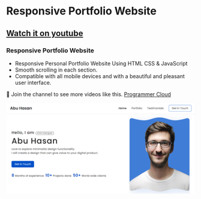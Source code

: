 # Responsive Portfolio Website

## [Watch it on youtube](https://youtu.be/)

### Responsive Portfolio Website

- Responsive Personal Portfolio Website Using HTML CSS & JavaScript
- Smooth scrolling in each section.
- Compatible with all mobile devices and with a beautiful and pleasant user interface.

💙 Join the channel to see more videos like this. [Programmer Cloud](https://www.youtube.com/c/programmercloud)

![preview img](/preview.png)
